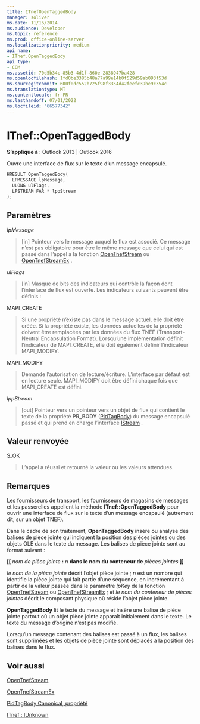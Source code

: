 ```yaml
---
title: ITnefOpenTaggedBody
manager: soliver
ms.date: 11/16/2014
ms.audience: Developer
ms.topic: reference
ms.prod: office-online-server
ms.localizationpriority: medium
api_name:
- ITnef.OpenTaggedBody
api_type:
- COM
ms.assetid: 70d5b34c-85b3-4d1f-860e-2838947ba428
ms.openlocfilehash: 1fd0be3385b48a77a99e14b0f529d59ab093f53d
ms.sourcegitcommit: 600f0dc552b725f98f3354d42feefc39be9c354c
ms.translationtype: MT
ms.contentlocale: fr-FR
ms.lasthandoff: 07/01/2022
ms.locfileid: "66577342"
---
```

# <a name="itnefopentaggedbody"></a>ITnef::OpenTaggedBody

  
  
**S’applique à** : Outlook 2013 | Outlook 2016 
  
Ouvre une interface de flux sur le texte d’un message encapsulé.
  
```cpp
HRESULT OpenTaggedBody(
  LPMESSAGE lpMessage,
  ULONG ulFlags,
  LPSTREAM FAR * lppStream
);
```

## <a name="parameters"></a>Paramètres

 _lpMessage_
  
> [in] Pointeur vers le message auquel le flux est associé. Ce message n’est pas obligatoire pour être le même message que celui qui est passé dans l’appel à la fonction [OpenTnefStream](opentnefstream.md) ou [OpenTnefStreamEx](opentnefstreamex.md) . 
    
 _ulFlags_
  
> [in] Masque de bits des indicateurs qui contrôle la façon dont l’interface de flux est ouverte. Les indicateurs suivants peuvent être définis :
    
MAPI_CREATE 
  
> Si une propriété n’existe pas dans le message actuel, elle doit être créée. Si la propriété existe, les données actuelles de la propriété doivent être remplacées par les données du flux TNEF (Transport-Neutral Encapsulation Format). Lorsqu’une implémentation définit l’indicateur de MAPI_CREATE, elle doit également définir l’indicateur MAPI_MODIFY.
    
MAPI_MODIFY 
  
> Demande l’autorisation de lecture/écriture. L’interface par défaut est en lecture seule. MAPI_MODIFY doit être défini chaque fois que MAPI_CREATE est défini.
    
 _lppStream_
  
> [out] Pointeur vers un pointeur vers un objet de flux qui contient le texte de la propriété **PR_BODY** ([PidTagBody](pidtagbody-canonical-property.md)) du message encapsulé passé et qui prend en charge l’interface [IStream](/windows/win32/stg/istream-compound-file-implementation) . 
    
## <a name="return-value"></a>Valeur renvoyée

S_OK 
  
> L’appel a réussi et retourné la valeur ou les valeurs attendues.
    
## <a name="remarks"></a>Remarques

Les fournisseurs de transport, les fournisseurs de magasins de messages et les passerelles appellent la méthode **ITnef::OpenTaggedBody** pour ouvrir une interface de flux sur le texte d’un message encapsulé (autrement dit, sur un objet TNEF). 
  
Dans le cadre de son traitement, **OpenTaggedBody** insère ou analyse des balises de pièce jointe qui indiquent la position des pièces jointes ou des objets OLE dans le texte du message. Les balises de pièce jointe sont au format suivant : 
  
 **[[** _nom de pièce jointe_ **:** _n_ **dans le nom du conteneur de** _pièces jointes_ **]]**
  
 _le nom de la pièce jointe_ décrit l’objet pièce jointe ;  _n_ est un nombre qui identifie la pièce jointe qui fait partie d’une séquence, en incrémentant à partir de la valeur passée dans le paramètre _lpKey_ de la fonction [OpenTnefStream](opentnefstream.md) ou [OpenTnefStreamEx](opentnefstreamex.md) ; et  _le nom du conteneur de pièces jointes_ décrit le composant physique où réside l’objet pièce jointe. 
  
 **OpenTaggedBody** lit le texte du message et insère une balise de pièce jointe partout où un objet pièce jointe apparaît initialement dans le texte. Le texte du message d’origine n’est pas modifié. 
  
Lorsqu’un message contenant des balises est passé à un flux, les balises sont supprimées et les objets de pièce jointe sont déplacés à la position des balises dans le flux.
  
## <a name="see-also"></a>Voir aussi



[OpenTnefStream](opentnefstream.md)
  
[OpenTnefStreamEx](opentnefstreamex.md)
  
[PidTagBody Canonical, propriété](pidtagbody-canonical-property.md)
  
[ITnef : IUnknown](itnefiunknown.md)


